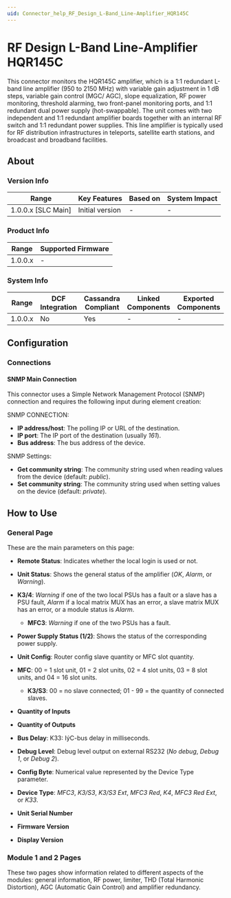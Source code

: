 ```yaml
---
uid: Connector_help_RF_Design_L-Band_Line-Amplifier_HQR145C
---
```


# RF Design L-Band Line-Amplifier HQR145C

This connector monitors the HQR145C amplifier, which is a 1:1 redundant L-band line amplifier (950 to 2150 MHz) with variable gain adjustment in 1 dB steps, variable gain control (MGC/ AGC), slope equalization, RF power monitoring, threshold alarming, two front-panel monitoring ports, and 1:1 redundant dual power supply (hot-swappable). The unit comes with two independent and 1:1 redundant amplifier boards together with an internal RF switch and 1:1 redundant power supplies. This line amplifier is typically used for RF distribution infrastructures in teleports, satellite earth stations, and broadcast and broadband facilities.

## About

### Version Info

| Range                | Key Features     | Based on     | System Impact     |
|----------------------|------------------|--------------|-------------------|
| 1.0.0.x \[SLC Main\] | Initial version  | \-           | \-                |

### Product Info

| Range     | Supported Firmware     |
|-----------|------------------------|
| 1.0.0.x   | \-                     |

### System Info

| Range     | DCF Integration     | Cassandra Compliant     | Linked Components     | Exported Components     |
|-----------|---------------------|-------------------------|-----------------------|-------------------------|
| 1.0.0.x   | No                  | Yes                     | \-                    | \-                      |

## Configuration

### Connections

#### SNMP Main Connection

This connector uses a Simple Network Management Protocol (SNMP) connection and requires the following input during element creation:

SNMP CONNECTION:

- **IP address/host**: The polling IP or URL of the destination.
- **IP port**: The IP port of the destination (usually *161*).
- **Bus address**: The bus address of the device.

SNMP Settings:

- **Get community string**: The community string used when reading values from the device (default: *public*).
- **Set community string**: The community string used when setting values on the device (default: *private*).

## How to Use

### General Page

These are the main parameters on this page:

- **Remote Status**: Indicates whether the local login is used or not.

- **Unit Status**: Shows the general status of the amplifier (*OK*, *Alarm*, or *Warning*).

- **K3/4**: *Warning* if one of the two local PSUs has a fault or a slave has a PSU fault, *Alarm* if a local matrix MUX has an error, a slave matrix MUX has an error, or a module status is *Alarm*.
  - **MFC3**: *Warning* if one of the two PSUs has a fault.

- **Power Supply Status (1/2)**: Shows the status of the corresponding power supply.

- **Unit Config**: Router config slave quantity or MFC slot quantity.

- **MFC**: 00 = 1 slot unit, 01 = 2 slot units, 02 = 4 slot units, 03 = 8 slot units, and 04 = 16 slot units.
  - **K3/S3**: 00 = no slave connected; 01 - 99 = the quantity of connected slaves.

- **Quantity of Inputs**

- **Quantity of Outputs**

- **Bus Delay**: K33: IýC-bus delay in milliseconds.

- **Debug Level**: Debug level output on external RS232 (*No debug*, *Debug 1*, or *Debug 2*).

- **Config Byte**: Numerical value represented by the Device Type parameter.

- **Device Type**: *MFC3*, *K3/S3*, *K3/S3 Ext*, *MFC3 Red*, *K4*, *MFC3 Red Ext*, or *K33*.

- **Unit Serial Number**

- **Firmware Version**

- **Display Version**

### Module 1 and 2 Pages

These two pages show information related to different aspects of the modules: general information, RF power, limiter, THD (Total Harmonic Distortion), AGC (Automatic Gain Control) and amplifier redundancy.
